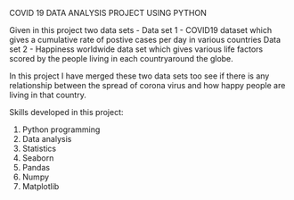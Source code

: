 COVID 19 DATA ANALYSIS PROJECT USING PYTHON

Given in this project two data sets - 
Data set 1 - COVID19 dataset which gives a cumulative rate of postive cases per day in various countries
Data set 2 - Happiness worldwide data set which gives various life factors scored by the people living in each countryaround the globe.

In this project I have merged these two data sets too see if there is any relationship between the spread of corona virus and how happy people are living in that country.

Skills developed in this project:
1. Python programming
2. Data analysis
3. Statistics
4. Seaborn
5. Pandas
6. Numpy
7. Matplotlib




